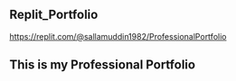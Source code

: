 ## Replit_Portfolio
https://replit.com/@sallamuddin1982/ProfessionalPortfolio
## This is my Professional Portfolio
